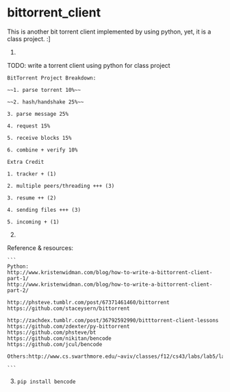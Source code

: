 bittorrent_client
=================

This is another bit torrent client implemented by using python, yet, it is a class project.  :]


1.
TODO: write a torrent client using python for class project

    BitTorrent Project Breakdown:

    ~~1. parse torrent 10%~~

    ~~2. hash/handshake 25%~~

    3. parse message 25%

    4. request 15%

    5. receive blocks 15%

    6. combine + verify 10%

    Extra Credit

    1. tracker + (1)

    2. multiple peers/threading +++ (3)

    3. resume ++ (2)

    4. sending files +++ (3)

    5. incoming + (1)

2.
Reference & resources:

    ```
    Python:
    http://www.kristenwidman.com/blog/how-to-write-a-bittorrent-client-part-1/
    http://www.kristenwidman.com/blog/how-to-write-a-bittorrent-client-part-2/

    http://phsteve.tumblr.com/post/67371461460/bittorrent
    https://github.com/staceysern/bittorrent

    http://zachdex.tumblr.com/post/36792592990/bitttorrent-client-lessons
    https://github.com/zdexter/py-bittorrent
    https://github.com/phsteve/bt
    https://github.com/nikitan/bencode
    https://github.com/jcul/bencode

    Others:http://www.cs.swarthmore.edu/~aviv/classes/f12/cs43/labs/lab5/lab5.pdf

    ```

3. `pip install bencode`
